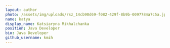 ```yaml
---
layout: author
photo: /assets/img/uploads/rsz_14cb90d69-f082-429f-8b9b-0097784a7c5a.jpg
name: katya
display_name: Katsiaryna Mikhalchanka
position: Java Developer
bio: Java Developer
github_username: kmih
---
```

